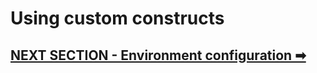 # Using custom constructs

## [NEXT SECTION  - Environment configuration ➡](05-environment-configuration.md)
